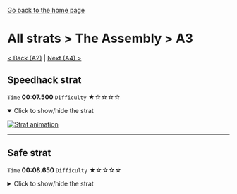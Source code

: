 [Go back to the home page](https://github.com/Doublevil/scbspeedrun)

# All strats > The Assembly > A3

[< Back (A2)](https://github.com/Doublevil/scbspeedrun/blob/main/levels/all_lvl/A/A2.md) | [Next (A4) >](https://github.com/Doublevil/scbspeedrun/blob/main/levels/all_lvl/A/A4.md)

## Speedhack strat

`Time` **00:07.500** `Difficulty` ★☆☆☆☆
<details open>
  <summary>Click to show/hide the strat</summary>

  [![Strat animation](https://github.com/Doublevil/scbspeedrun/blob/main/media/levels/A/A3_S_Strat.webp)](https://github.com/Doublevil/scbspeedrun/blob/main/media/levels/A/A3_S_Strat.mp4?raw=true)
</details>

---
## Safe strat

`Time` **00:08.650** `Difficulty` ★☆☆☆☆
<details>
  <summary>Click to show/hide the strat</summary>

  [![Strat animation](https://github.com/Doublevil/scbspeedrun/blob/main/media/levels/A/A3_SafeStrat.webp)](https://github.com/Doublevil/scbspeedrun/blob/main/media/levels/A/A3_SafeStrat.mp4?raw=true)

  **Notes**
  - Right at the start, falling off and then grappling to the top-right makes the first jump more consistent and doesn't cost much time at all.
</details>
